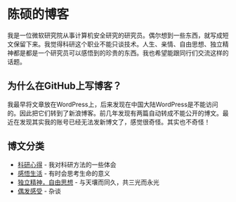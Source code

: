 # 陈硕的博客

我是一位微软研究院从事计算机安全研究的研究员。偶尔想到一些东西，就写成短文保留下来。我觉得科研这个职业不能只谈技术。人生、亲情、自由思想、独立精神都是都是一个研究员可以感悟到的珍贵的东西。我也希望能跟同行们交流这样的话题。

## 为什么在GitHub上写博客？

我最早将文章放在WordPress上，后来发现在中国大陆WordPress是不能访问的。因此把它们转到了新浪博客。前几年发现有两篇自动转成不能公开的博文。最近在发现其实我的账号已经无法发新博文了，感觉很奇怪。其实也不奇怪！

## 博文分类

* [科研心得](SomeThroughtsAboutResearch) - 我对科研方法的一些体会
* [感悟生活](InspirationsFromLife) - 有时会思考生命的意义
* [独立精神，自由思想](FreedomOfThought) - 与天壤而同久，共三光而永光
* [偶发感受](RandomThoughts) - 杂谈
